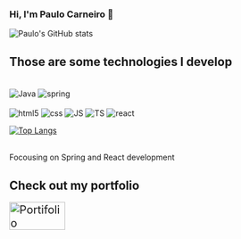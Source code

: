 ### Hi, I'm Paulo Carneiro 👻

![Paulo's GitHub stats](https://github-readme-stats.vercel.app/api?username=Paulocarneiroo&show_icons=true&theme=onedark)

## Those are some technologies I develop
<div style="display: inline-block"><br/>
    <img align="center" src="https://img.shields.io/badge/Java-ED8B00?style=for-the-badge&logo=java&logoColor=white" alt="Java">
    <img align="center" src="https://img.shields.io/badge/Spring-6DB33F?style=for-the-badge&logo=spring&logoColor=white" alt="spring"><br/><br/>
    <img align="center" src="https://img.shields.io/badge/HTML5-E34F26?style=for-the-badge&logo=html5&logoColor=white" alt="html5">
    <img align="center" src="https://img.shields.io/badge/CSS3-1572B6?style=for-the-badge&logo=css3&logoColor=white" alt="css">
    <img align="center" src="https://img.shields.io/badge/JavaScript-323330?style=for-the-badge&logo=javascript&logoColor=F7DF1E" alt="JS">
    <img align="center" src="https://img.shields.io/badge/TypeScript-007ACC?style=for-the-badge&logo=typescript&logoColor=white" alt="TS">
    <img align="center" src="https://img.shields.io/badge/React-20232A?style=for-the-badge&logo=react&logoColor=61DAFB" alt="react">
</div>
<br/>

[![Top Langs](https://github-readme-stats.vercel.app/api/top-langs/?username=Paulocarneiroo&layout=compact)](https://github.com/Paulocarneiroo/github-readme-stats)


<br/>
Focousing on Spring and React development

## Check out my portfolio
<a href="https://curriculoportifoliobypaulo.netlify.app/" style="font-size: 20px;" target="_blank"><img align="center" src="https://img.shields.io/badge/My%20Portifolo%20-8A2BE2" alt="Portifolio" style="width: 100px; height: 50px;"></a>
